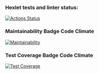 ### Hexlet tests and linter status:
[![Actions Status](https://github.com/Evgenqwerty/php-project-45/actions/workflows/hexlet-check.yml/badge.svg)](https://github.com/Evgenqwerty/php-project-45/actions)
### Maintainability Badge Code Climate
[![Maintainability](https://api.codeclimate.com/v1/badges/242485b25f4b4a291655/maintainability)](https://codeclimate.com/github/Evgenqwerty/php-project-45/maintainability)
### Test Coverage Badge Code Climate
[![Test Coverage](https://api.codeclimate.com/v1/badges/242485b25f4b4a291655/test_coverage)](https://codeclimate.com/github/Evgenqwerty/php-project-45/test_coverage)
